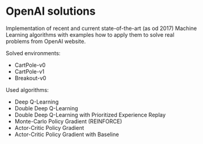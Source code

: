 # OpenAI solutions


Implementation of recent and current state-of-the-art (as od 2017) Machine Learning algorithms with examples how to apply them to solve real problems from OpenAI website.


Solved environments:
* CartPole-v0
* CartPole-v1
* Breakout-v0


Used algorithms:
* Deep Q-Learning
* Double Deep Q-Learning
* Double Deep Q-Learning with Prioritized Experience Replay
* Monte-Carlo Policy Gradient (REINFORCE)
* Actor-Critic Policy Gradient
* Actor-Critic Policy Gradient with Baseline
